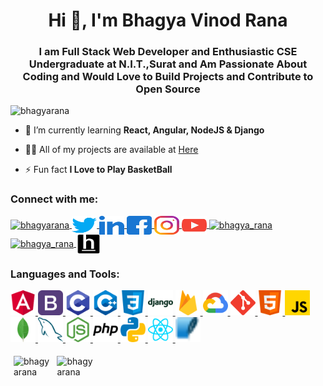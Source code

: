 <h1 align="center">Hi 👋, I'm Bhagya Vinod Rana</h1>
<h3 align="center">I am Full Stack Web Developer and Enthusiastic CSE Undergraduate at N.I.T.,Surat and Am Passionate About Coding and Would Love to Build Projects and Contribute to Open Source</h3>

<p align="left"> <img src="https://komarev.com/ghpvc/?username=bhagyarana&label=Profile%20views&color=0e75b6&style=flat" alt="bhagyarana" /> </p>

- 🌱 I’m currently learning **React, Angular, NodeJS & Django**

- 👨‍💻 All of my projects are available at [Here](https://github.com/BhagyaRana/)

- ⚡ Fun fact **I Love to Play BasketBall**

<h3 align="left">Connect with me:</h3>

<p align="left">

<a href="https://dev.to/bhagyarana" target="blank">
<img align="center" src="https://cdn.jsdelivr.net/npm/simple-icons@3.0.1/icons/dev-dot-to.svg" alt="bhagyarana" height="30" width="40" />
</a>

<a href="https://twitter.com/bhagya_rana" target="blank">
<img align="center" src="/images/icons/Social/twitter.svg" alt="bhagya_rana" height="30" width="40" />
</a>

<a href="https://linkedin.com/in/bhagyarana" target="blank">
<img align="center" src="/images/icons/Social/linked-in-alt.svg" alt="bhagyarana" height="30" width="40" />
</a>

<a href="https://fb.com/bhagyarana007" target="blank">
<img align="center" src="/images/icons/Social/facebook.svg" alt="bhagyarana007" height="30" width="40" />
</a>

<a href="https://instagram.com/bhagyarana4" target="blank">
<img align="center" src="/images/icons/Social/instagram.svg" alt="bhagyarana4" height="30" width="40" />
</a>

<a href="https://www.youtube.com/c/bhagya rana" target="blank">
<img align="center" src="/images/icons/Social/youtube.svg" alt="bhagya rana" height="30" width="40" />
</a>

<a href="https://www.codechef.com/users/bhagya_rana" target="blank">
<img align="center" src="https://cdn.jsdelivr.net/npm/simple-icons@3.1.0/icons/codechef.svg" alt="bhagya_rana" height="30" width="40" />
</a>

<a href="https://codeforces.com/profile/bhagya_rana" target="blank">
<img align="center" src="https://cdn.jsdelivr.net/npm/simple-icons@3.0.1/icons/codeforces.svg" alt="bhagya_rana" height="30" width="40" />
</a>

<a href="https://www.hackerearth.com/@bhagyarana2001" target="blank">
<img align="center" src="/images/icons/Social/hackerearth.svg" alt="@bhagyarana2001" height="30" width="40" />
</a>

</p>

<h3 align="left">Languages and Tools:</h3>

<p align="left"> 

<a href="https://angular.io" target="_blank"> 
<img src="/images/icons/FrontendDevelopment/angularjs.svg" alt="angularjs" width="40" height="40"/> 
</a> 

<a href="https://getbootstrap.com" target="_blank">
<img src="/images/icons/FrontendDevelopment/bootstrap.svg" alt="bootstrap" width="40" height="40"/> 
</a> 

<a href="https://www.cprogramming.com/" target="_blank"> 
<img src="/images/icons/ProgrammingLanguages/c.svg" alt="c" width="40" height="40"/> 
</a> 

<a href="https://www.w3schools.com/cpp/" target="_blank"> 
<img src="/images/icons/ProgrammingLanguages/cpp.svg" alt="cplusplus" width="40" height="40"/> 
</a> 

<a href="https://www.w3schools.com/css/" target="_blank"> 
<img src="/images/icons/FrontendDevelopment/css.svg" alt="css3" width="40" height="40"/> 
</a>

<a href="https://www.djangoproject.com/" target="_blank"> 
<img src="/images/icons/Framework/django.svg" alt="django" width="40" height="40"/> 
</a> 

<a href="https://firebase.google.com/" target="_blank"> 
<img src="/images/icons/BaaS/firebase.svg" alt="firebase" width="40" height="40"/> 
</a> 

<a href="https://cloud.google.com" target="_blank"> 
<img src="/images/icons/Devops/gcp.svg" alt="gcp" width="40" height="40"/> 
</a>

<a href="https://git-scm.com/" target="_blank"> 
<img src="/images/icons/Other/git.svg" alt="git" width="40" height="40"/> 
</a>

<a href="https://www.w3.org/html/" target="_blank"> 
<img src="/images/icons/FrontendDevelopment/html.svg" alt="html5" width="40" height="40"/>
</a> 

<a href="https://developer.mozilla.org/en-US/docs/Web/JavaScript" target="_blank"> 
<img src="/images/icons/ProgrammingLanguages/javascript.svg" alt="javascript" width="40" height="40"/>
</a>

<a href="https://www.mongodb.com/" target="_blank"> 
<img src="/images/icons/Database/mongodb.svg" alt="mongodb" width="40" height="40"/>
</a> 

<a href="https://www.mysql.com/" target="_blank"> 
<img src="/images/icons/Database/mysql.svg" alt="mysql" width="40" height="40"/> 
</a>

<a href="https://nodejs.org" target="_blank"> 
<img src="/images/icons/BackendDevelopment/nodejs.svg" alt="nodejs" width="40" height="40"/>
</a>

<a href="https://www.php.net" target="_blank"> 
<img src="/images/icons/ProgrammingLanguages/php.svg" alt="php" width="40" height="40"/> 
</a>

<a href="https://www.python.org" target="_blank"> 
<img src="/images/icons/ProgrammingLanguages/python.svg" alt="python" width="40" height="40"/> 
</a>

<a href="https://reactjs.org/" target="_blank"> 
<img src="/images/icons/FrontendDevelopment/reactjs.svg" alt="react" width="40" height="40"/>
</a> 

<a href="https://www.sqlite.org/" target="_blank"> 
<img src="/images/icons/Database/sqlite.svg" alt="sqlite" width="40" height="40"/> 
</a>

</p>

<div class="row" style="box-sizing: border-box;clear: both;display: table;">
  <div class="column" style="box-sizing: border-box;float: left; width: 33.33%;padding: 5px;">
    <img align="center" src="https://github-readme-stats.vercel.app/api/top-langs?username=bhagyarana&show_icons=true&locale=en&layout=compact" alt="bhagyarana" />
  </div>
  <div class="column" style="box-sizing: border-box;float: left; width: 33.33%;padding: 5px;">
    <img align="center" src="https://github-readme-stats.vercel.app/api?username=bhagyarana&show_icons=true&locale=en" alt="bhagyarana" />
  </div>
</div>


